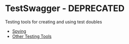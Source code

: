# TestSwagger - DEPRECATED

Testing tools for creating and using test doubles

* [Spying](Docs/Spying.md)
* [Other Testing Tools](Docs/OtherTestingTools.md)
